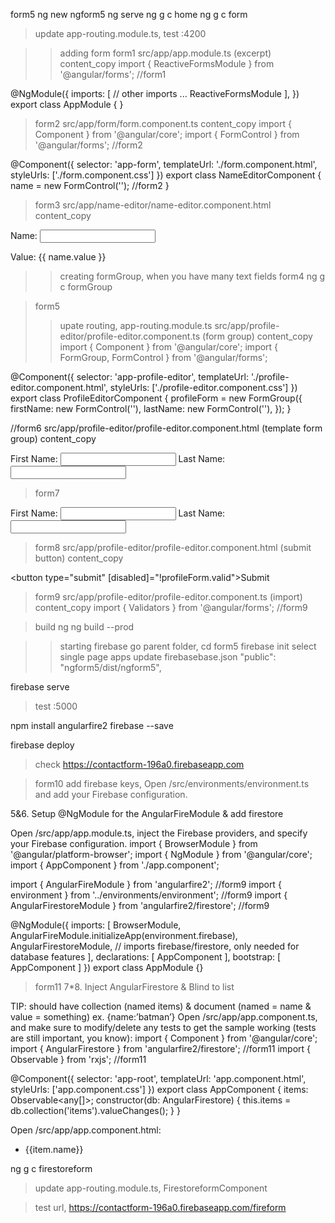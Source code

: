 form5
ng new ngform5
ng serve
ng g c home
ng g c form
>update app-routing.module.ts, test :4200

>>adding form
>form1
src/app/app.module.ts (excerpt)
content_copy
import { ReactiveFormsModule } from '@angular/forms'; //form1

@NgModule({
  imports: [
    // other imports ...
    ReactiveFormsModule
  ],
})
export class AppModule { }

>form2
src/app/form/form.component.ts
content_copy
import { Component } from '@angular/core';
import { FormControl } from '@angular/forms'; //form2

@Component({
  selector: 'app-form',
  templateUrl: './form.component.html',
  styleUrls: ['./form.component.css']
})
export class NameEditorComponent {
  name = new FormControl(''); //form2
}


>form3
src/app/name-editor/name-editor.component.html
content_copy
<!-- form3 -->
<label>
  Name:
  <input type="text" [formControl]="name">
</label>

<p>
  Value: {{ name.value }}
</p>

>>creating formGroup, when you have many text fields
>form4
ng g c formGroup

>form5
>>upate routing, app-routing.module.ts
src/app/profile-editor/profile-editor.component.ts (form group)
content_copy
import { Component } from '@angular/core';
import { FormGroup, FormControl } from '@angular/forms';
 
@Component({
  selector: 'app-profile-editor',
  templateUrl: './profile-editor.component.html',
  styleUrls: ['./profile-editor.component.css']
})
export class ProfileEditorComponent {
  profileForm = new FormGroup({
    firstName: new FormControl(''),
    lastName: new FormControl(''),
  });
}


//form6
src/app/profile-editor/profile-editor.component.html (template form group)
content_copy
<!-- form6 -->
<form [formGroup]="profileForm">
  
  <label>
    First Name:
    <input type="text" formControlName="firstName">
  </label>

  <label>
    Last Name:
    <input type="text" formControlName="lastName">
  </label>

</form>


>form7
<!-- form7 -->
<form [formGroup]="profileForm" (ngSubmit)="onSubmit()">
  
  <label>
    First Name:
    <input type="text" formControlName="firstName">
  </label>

  <label>
    Last Name:
    <input type="text" formControlName="lastName">
  </label>

</form>

>form8
src/app/profile-editor/profile-editor.component.html (submit button)
content_copy
<!-- form8 -->
<button type="submit" [disabled]="!profileForm.valid">Submit</button>

>form9
src/app/profile-editor/profile-editor.component.ts (import)
content_copy
import { Validators } from '@angular/forms'; //form9


>build ng
ng build --prod

>>starting firebase 
>>go parent folder,
cd form5
firebase init
>>select single page apps
>update firebasebase.json
    "public": "ngform5/dist/ngform5",

firebase serve
>test :5000

npm install angularfire2 firebase --save

firebase deploy
>check https://contactform-196a0.firebaseapp.com

>form10
>add firebase keys, Open /src/environments/environment.ts and add your Firebase configuration. 

5&6. Setup @NgModule for the AngularFireModule & add firestore

Open /src/app/app.module.ts, inject the Firebase providers, and specify your Firebase configuration.
import { BrowserModule } from '@angular/platform-browser';
import { NgModule } from '@angular/core';
import { AppComponent } from './app.component';

import { AngularFireModule } from 'angularfire2';  //form9
import { environment } from '../environments/environment'; //form9
import { AngularFirestoreModule } from 'angularfire2/firestore'; //form9


@NgModule({
imports: [
BrowserModule,
AngularFireModule.initializeApp(environment.firebase),
AngularFirestoreModule, // imports firebase/firestore, only needed for database features
],
  declarations: [ AppComponent ],
  bootstrap: [ AppComponent ]
})
export class AppModule {}


>form11
7*8. Inject AngularFirestore & Blind to list 

TIP: should have collection (named items) & document (named = name & value = something) ex.  {name:’batman’}
Open /src/app/app.component.ts, and make sure to modify/delete any tests to get the sample working (tests are still important, you know):
import { Component } from '@angular/core';
import { AngularFirestore } from 'angularfire2/firestore'; //form11
import { Observable } from 'rxjs'; //form11

@Component({
  selector: 'app-root',
  templateUrl: 'app.component.html',
  styleUrls: ['app.component.css']
})
export class AppComponent {
    <!-- form11 -->
items: Observable<any[]>;
constructor(db: AngularFirestore) {
this.items = db.collection('items').valueChanges();
}
}

Open /src/app/app.component.html:
<!-- form11 -->
<ul>
  <li class="text" *ngFor="let item of items | async">
    {{item.name}}
  </li>
</ul>


<!-- form22 -->
ng g c firestoreform 
>update app-routing.module.ts, FirestoreformComponent


> test url, https://contactform-196a0.firebaseapp.com/fireform






